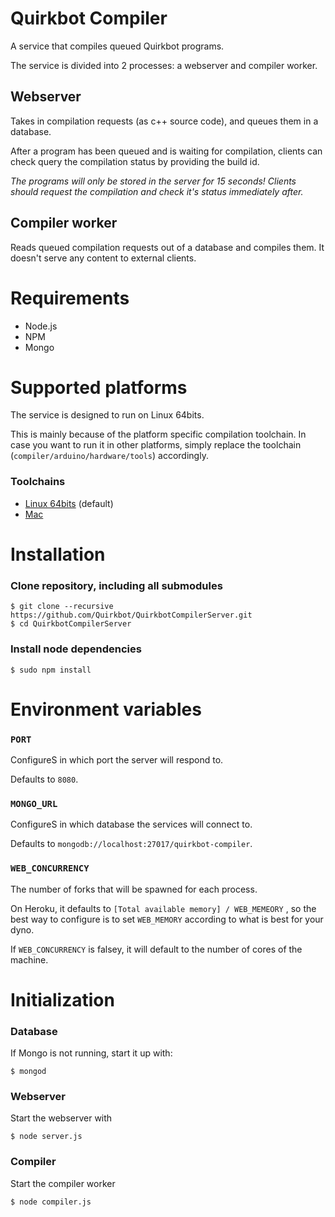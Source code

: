 # Quirkbot Compiler
A service that compiles queued Quirkbot programs.

The service is divided into 2 processes: a webserver and compiler worker.

## Webserver
Takes in compilation requests (as c++ source code), and queues them in a database.

After a program has been queued and is waiting for compilation, clients can check query the compilation status by providing the build id.

*The programs will only be stored in the server for 15 seconds! Clients should request the compilation and check it's status immediately after.*
## Compiler worker

Reads queued compilation requests out of a database and compiles them. It doesn't serve any content to external clients.


# Requirements
- Node.js
- NPM
- Mongo

# Supported platforms
The service is designed to run on Linux 64bits.

This is mainly because of the platform specific compilation toolchain. In case you want to run it in other platforms, simply replace the toolchain (```compiler/arduino/hardware/tools```) accordingly.

### Toolchains
- [Linux 64bits](https://github.com/Quirkbot/QuirkbotArduinoToolsLinux64) (default)
- [Mac](https://github.com/Quirkbot/QuirkbotArduinoToolsMac)

# Installation

### Clone repository, including all submodules
```
$ git clone --recursive https://github.com/Quirkbot/QuirkbotCompilerServer.git
$ cd QuirkbotCompilerServer
```

### Install node dependencies

```
$ sudo npm install
```

# Environment variables

### ```PORT```
ConfigureS in which port the server will respond to.

Defaults to ```8080```.

### ```MONGO_URL```
ConfigureS in which database the services will connect to.

Defaults to ```mongodb://localhost:27017/quirkbot-compiler```.

### ```WEB_CONCURRENCY```
The number of forks that will be spawned for each process.

On Heroku, it defaults to ```[Total available memory] / WEB_MEMEORY```
, so the best way to configure is to set ```WEB_MEMORY``` according to what is best for your dyno.

If ```WEB_CONCURRENCY``` is falsey, it will default to the number of cores of the machine.

# Initialization
### Database
If Mongo is not running, start it up with:
```
$ mongod
```
### Webserver
Start the webserver with
```
$ node server.js
```
### Compiler
Start the compiler worker
```
$ node compiler.js
```
